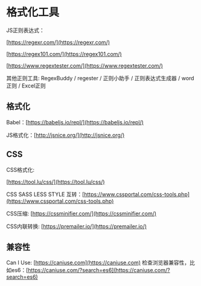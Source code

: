 # 格式化工具

JS正则表达式：

[https://regexr.com/](https://regexr.com/)

[https://regex101.com/](https://regex101.com/)

[https://www.regextester.com/](https://www.regextester.com/)

其他正则工具: RegexBuddy / regester / 正则小助手 / 正则表达式生成器 / word正则 / Excel正则

## 格式化

Babel：[https://babeljs.io/repl/](https://babeljs.io/repl/)

JS格式化：[http://jsnice.org/](http://jsnice.org/)

## CSS

CSS格式化:

[https://tool.lu/css/](https://tool.lu/css/)

CSS SASS LESS STYLE 互转：[https://www.cssportal.com/css-tools.php](https://www.cssportal.com/css-tools.php)

CSS压缩: [https://cssminifier.com/](https://cssminifier.com/)

CSS内联转换: [https://premailer.io/](https://premailer.io/)

## 兼容性

Can I Use: [https://caniuse.com](https://caniuse.com) 检查浏览器兼容性，比如es6：[https://caniuse.com/?search=es6](https://caniuse.com/?search=es6)

